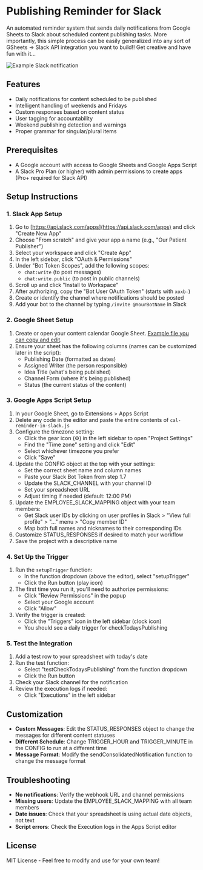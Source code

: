 # Publishing Reminder for Slack

An automated reminder system that sends daily notifications from Google Sheets to Slack about scheduled content publishing tasks. 
More importantly, this simple process can be easily generalized into any sort of GSheets -> Slack API integration you want to build!!
Get creative and have fun with it...

![Example Slack notification](https://github.com/user-attachments/assets/8293366e-2783-495b-a6ad-234e97582795)

## Features

- Daily notifications for content scheduled to be published
- Intelligent handling of weekends and Fridays
- Custom responses based on content status
- User tagging for accountability
- Weekend publishing detection and warnings
- Proper grammar for singular/plural items

## Prerequisites

- A Google account with access to Google Sheets and Google Apps Script
- A Slack Pro Plan (or higher) with admin permissions to create apps (Pro+ required for Slack API)

## Setup Instructions

### 1. Slack App Setup

1. Go to [https://api.slack.com/apps](https://api.slack.com/apps) and click "Create New App"
2. Choose "From scratch" and give your app a name (e.g., "Our Patient Publisher")
3. Select your workspace and click "Create App"
4. In the left sidebar, click "OAuth & Permissions"
5. Under "Bot Token Scopes", add the following scopes:
   - `chat:write` (to post messages)
   - `chat:write.public` (to post in public channels)
6. Scroll up and click "Install to Workspace"
7. After authorizing, copy the "Bot User OAuth Token" (starts with `xoxb-`)
8. Create or identify the channel where notifications should be posted
9. Add your bot to the channel by typing `/invite @YourBotName` in Slack

### 2. Google Sheet Setup

1. Create or open your content calendar Google Sheet. [Example file you can copy and edit]([url](https://docs.google.com/spreadsheets/d/1PBXld8ruF334NTaQR2CAVfS5vmKphp97GdweCcxoZ38/edit?gid=831832866#gid=831832866)).
3. Ensure your sheet has the following columns (names can be customized later in the script):
   - Publishing Date (formatted as dates)
   - Assigned Writer (the person responsible)
   - Idea Title (what's being published)
   - Channel Form (where it's being published)
   - Status (the current status of the content)

### 3. Google Apps Script Setup

1. In your Google Sheet, go to Extensions > Apps Script
2. Delete any code in the editor and paste the entire contents of `cal-reminder-in-slack.js`
3. Configure the timezone setting:
   - Click the gear icon (⚙️) in the left sidebar to open "Project Settings"
   - Find the "Time zone" setting and click "Edit"
   - Select whichever timezone you prefer
   - Click "Save"
4. Update the CONFIG object at the top with your settings:
   - Set the correct sheet name and column names
   - Paste your Slack Bot Token from step 1.7
   - Update the SLACK_CHANNEL with your channel ID
   - Set your spreadsheet URL
   - Adjust timing if needed (default: 12:00 PM)
5. Update the EMPLOYEE_SLACK_MAPPING object with your team members:
   - Get Slack user IDs by clicking on user profiles in Slack > "View full profile" > "..." menu > "Copy member ID"
   - Map both full names and nicknames to their corresponding IDs
6. Customize STATUS_RESPONSES if desired to match your workflow
7. Save the project with a descriptive name

### 4. Set Up the Trigger

1. Run the `setupTrigger` function:
   - In the function dropdown (above the editor), select "setupTrigger"
   - Click the Run button (play icon)
2. The first time you run it, you'll need to authorize permissions:
   - Click "Review Permissions" in the popup
   - Select your Google account
   - Click "Allow"
3. Verify the trigger is created:
   - Click the "Triggers" icon in the left sidebar (clock icon)
   - You should see a daily trigger for checkTodaysPublishing

### 5. Test the Integration

1. Add a test row to your spreadsheet with today's date
2. Run the test function:
   - Select "testCheckTodaysPublishing" from the function dropdown
   - Click the Run button
3. Check your Slack channel for the notification
4. Review the execution logs if needed:
   - Click "Executions" in the left sidebar

## Customization

- **Custom Messages**: Edit the STATUS_RESPONSES object to change the messages for different content statuses
- **Different Schedule**: Change TRIGGER_HOUR and TRIGGER_MINUTE in the CONFIG to run at a different time
- **Message Format**: Modify the sendConsolidatedNotification function to change the message format

## Troubleshooting

- **No notifications**: Verify the webhook URL and channel permissions
- **Missing users**: Update the EMPLOYEE_SLACK_MAPPING with all team members
- **Date issues**: Check that your spreadsheet is using actual date objects, not text
- **Script errors**: Check the Execution logs in the Apps Script editor

## License

MIT License - Feel free to modify and use for your own team!
